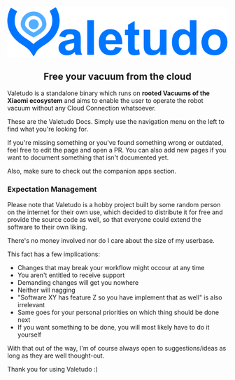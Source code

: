 <div align="center">
    <img src="https://raw.githubusercontent.com/Hypfer/Valetudo/master/assets/logo/valetudo_logo_with_name.svg" width="800" alt="valetudo">
    <p align="center"><h2>Free your vacuum from the cloud</h2></p>
</div>

Valetudo is a standalone binary which runs on **rooted Vacuums of the Xiaomi ecosystem** and aims to enable the user to operate the robot vacuum without any Cloud Connection whatsoever.

These are the Valetudo Docs.
Simply use the navigation menu on the left to find what you're looking for.


If you're missing something or you've found something wrong or outdated, feel free to edit the page and open a PR.
You can also add new pages if you want to document something that isn't documented yet.

Also, make sure to check out the companion apps section.

### Expectation Management
Please note that Valetudo is a hobby project built by some random person on the internet for their own use,
which decided to distribute it for free and provide the source code as well, so that everyone could extend the
software to their own liking.

There's no money involved nor do I care about the size of my userbase.

This fact has a few implications:
* Changes that may break your workflow might occour at any time
* You aren't entitled to receive support
* Demanding changes will get you nowhere
* Neither will nagging
* "Software XY has feature Z so you have implement that as well" is also irrelevant
* Same goes for your personal priorities on which thing should be done next
* If you want something to be done, you will most likely have to do it yourself


With that out of the way, I'm of course always open to suggestions/ideas as long as they are well thought-out.

Thank you for using Valetudo :)
